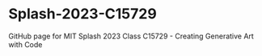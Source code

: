 # Splash-2023-C15729
GitHub page for MIT Splash 2023 Class C15729 - Creating Generative Art with Code
